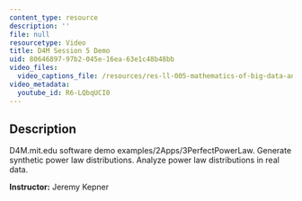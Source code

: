 ```yaml
---
content_type: resource
description: ''
file: null
resourcetype: Video
title: D4M Session 5 Demo
uid: 80646897-97b2-045e-16ea-63e1c48b48bb
video_files:
  video_captions_file: /resources/res-ll-005-mathematics-of-big-data-and-machine-learning-january-iap-2020/class-videos/d4m-session-5-demo/R6-LQbqUCI0.vtt
video_metadata:
  youtube_id: R6-LQbqUCI0
---
```


Description
-----------

D4M.mit.edu software demo examples/2Apps/3PerfectPowerLaw. Generate synthetic power law distributions. Analyze power law distributions in real data.

**Instructor:** Jeremy Kepner